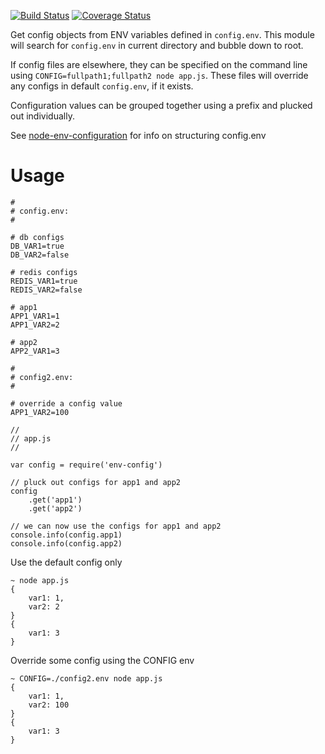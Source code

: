 [![Build Status](https://travis-ci.org/johnmarkg/env-config.svg?branch=master)](https://travis-ci.org/johnmarkg/env-config)
[![Coverage Status](https://coveralls.io/repos/johnmarkg/env-config/badge.svg?branch=master)](https://coveralls.io/r/<account>/<repository>?branch=master)

Get config objects from ENV variables defined in `config.env`.  This module will search for `config.env` in current directory and bubble down to root.  

If config files are elsewhere, they can be specified on the command line using `CONFIG=fullpath1;fullpath2 node app.js`.  These files will override any configs in default `config.env`, if it exists.

Configuration values can be grouped together using a prefix and plucked out individually.

See [node-env-configuration](https://github.com/whynotsoluciones/node-env-configuration) for info on structuring config.env


# Usage

```
#
# config.env:
#

# db configs
DB_VAR1=true
DB_VAR2=false

# redis configs
REDIS_VAR1=true
REDIS_VAR2=false

# app1
APP1_VAR1=1
APP1_VAR2=2

# app2
APP2_VAR1=3

```

```
#
# config2.env:
#

# override a config value
APP1_VAR2=100
```



```
//
// app.js
//

var config = require('env-config')

// pluck out configs for app1 and app2
config
	.get('app1')
	.get('app2')

// we can now use the configs for app1 and app2
console.info(config.app1)
console.info(config.app2)
```

Use the default config only
```
~ node app.js
{
	var1: 1,
	var2: 2
}
{
	var1: 3
}
```


Override some config using the CONFIG env
```
~ CONFIG=./config2.env node app.js
{
	var1: 1,
	var2: 100
}
{
	var1: 3
}
```


